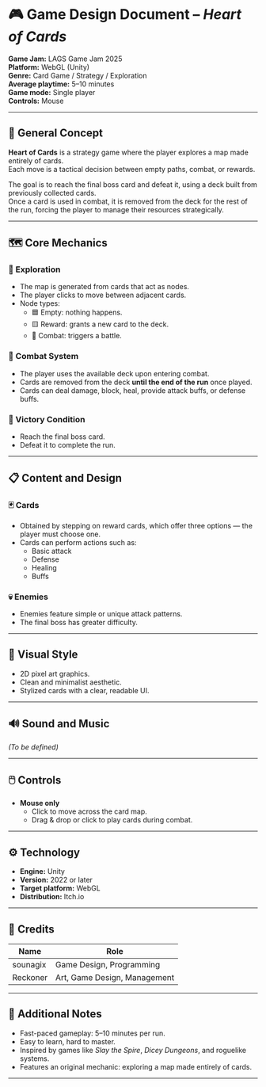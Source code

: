 # 🎮 Game Design Document – *Heart of Cards*

**Game Jam:** LAGS Game Jam 2025  
**Platform:** WebGL (Unity)  
**Genre:** Card Game / Strategy / Exploration  
**Average playtime:** 5–10 minutes  
**Game mode:** Single player  
**Controls:** Mouse  

---

## 🧩 General Concept

**Heart of Cards** is a strategy game where the player explores a map made entirely of cards.  
Each move is a tactical decision between empty paths, combat, or rewards.

The goal is to reach the final boss card and defeat it, using a deck built from previously collected cards.  
Once a card is used in combat, it is removed from the deck for the rest of the run, forcing the player to manage their resources strategically.

---

## 🗺️ Core Mechanics

### 🔹 Exploration
- The map is generated from cards that act as nodes.
- The player clicks to move between adjacent cards.
- Node types:
  - 🟦 Empty: nothing happens.
  - 🟨 Reward: grants a new card to the deck.
  - 🔺 Combat: triggers a battle.

### 🔹 Combat System
- The player uses the available deck upon entering combat.
- Cards are removed from the deck **until the end of the run** once played.
- Cards can deal damage, block, heal, provide attack buffs, or defense buffs.

### 🔹 Victory Condition
- Reach the final boss card.
- Defeat it to complete the run.

---

## 📋 Content and Design

### 🃏 Cards
- Obtained by stepping on reward cards, which offer three options — the player must choose one.
- Cards can perform actions such as:
  - Basic attack
  - Defense
  - Healing
  - Buffs

### 💀 Enemies
- Enemies feature simple or unique attack patterns.
- The final boss has greater difficulty.

---

## 🎨 Visual Style
- 2D pixel art graphics.
- Clean and minimalist aesthetic.
- Stylized cards with a clear, readable UI.

---

## 🔊 Sound and Music

*(To be defined)*

---

## 🖱️ Controls

- **Mouse only**
  - Click to move across the card map.
  - Drag & drop or click to play cards during combat.

---

## ⚙️ Technology

- **Engine:** Unity
- **Version:** 2022 or later
- **Target platform:** WebGL
- **Distribution:** Itch.io

---

## 🙌 Credits

| Name       | Role                            |
|------------|---------------------------------|
| sounagix   | Game Design, Programming        |
| Reckoner   | Art, Game Design, Management    |

---

## 📌 Additional Notes

- Fast-paced gameplay: 5–10 minutes per run.
- Easy to learn, hard to master.
- Inspired by games like *Slay the Spire*, *Dicey Dungeons*, and roguelike systems.
- Features an original mechanic: exploring a map made entirely of cards.

---
